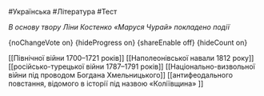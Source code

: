 #Українська #Література #Тест

*В основу твору Ліни Костенко «Маруся Чурай» покладено події*

{noChangeVote on}
{hideProgress on}
{shareEnable off}
{hideCount on}

[[Північної війни 1700–1721 років]]
[[Наполеонівської навали 1812 року]]
[[російсько-турецької війни 1787–1791 років]]
[[Національно-визвольної війни під проводом Богдана Хмельницького]]
[[антифеодального повстання, відомого в історії під назвою «Коліївщина» ]]
